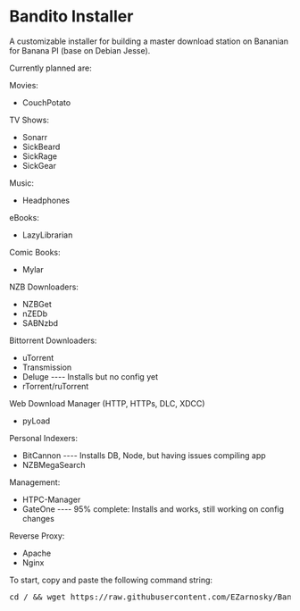 # Bandito Installer
A customizable installer for building a master download station on Bananian for Banana PI (base on Debian Jesse).

Currently planned are:

Movies:<BR>
<ul>
  <li>CouchPotato</li>
</ul>

TV Shows:
<ul>
  <li>Sonarr</li>
  <li>SickBeard</li>
  <li>SickRage</li>
  <li>SickGear</li>
</ul>

Music:
<ul>
  <li>Headphones</li>
</ul>

eBooks:
<ul>
  <li>LazyLibrarian</li>
</ul>

Comic Books:
<ul>
  <li>Mylar</li>
</ul>

NZB Downloaders:
<ul>
  <li>NZBGet</li>
  <li>nZEDb</li>
  <li>SABNzbd</li>
</ul>

Bittorrent Downloaders:
<ul>
  <li>uTorrent</li>
  <li>Transmission</li>
  <li>Deluge ---- Installs but no config yet</li>
  <li>rTorrent/ruTorrent</li>
</ul>
  
Web Download Manager (HTTP, HTTPs, DLC, XDCC)
<ul>
  <li>pyLoad</li>
</ul>

Personal Indexers:
<ul>
  <li>BitCannon ---- Installs DB, Node, but having issues compiling app</li>
  <li>NZBMegaSearch</li>
</ul>

Management:
<ul>
  <li>HTPC-Manager</li>
  <li>GateOne ---- 95% complete: Installs and works, still working on config changes</li>
</ul>

Reverse Proxy:
<ul>
  <li>Apache</li>
  <li>Nginx</li>
</ul>

To start, copy and paste the following command string:

<pre>cd / && wget https://raw.githubusercontent.com/EZarnosky/Bandito/master/bb-installer-stub.sh && chmod +x bb-installer-stub.sh && ./bb-installer-stub.sh</pre>
